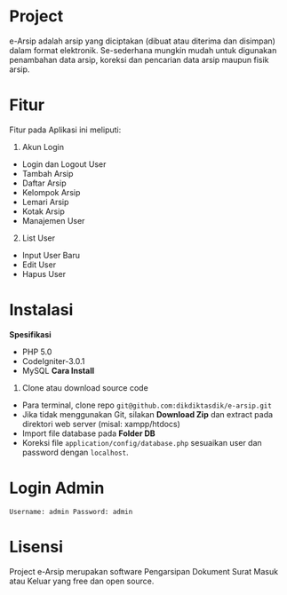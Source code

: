 # Project
e-Arsip adalah arsip yang diciptakan (dibuat atau diterima dan disimpan) dalam format elektronik. Se-sederhana mungkin mudah untuk digunakan penambahan data arsip, koreksi dan pencarian data arsip maupun fisik arsip.

# Fitur
Fitur pada Aplikasi ini meliputi:

1. Akun Login
- Login dan Logout User
- Tambah Arsip
- Daftar Arsip
- Kelompok Arsip
- Lemari Arsip
- Kotak Arsip
- Manajemen User
2. List User
- Input User Baru
- Edit User
- Hapus User

# Instalasi
**Spesifikasi**
- PHP 5.0
- CodeIgniter-3.0.1
- MySQL
**Cara Install**
1. Clone atau download source code
- Para terminal, clone repo `git@github.com:dikdiktasdik/e-arsip.git`
- Jika tidak menggunakan Git, silakan **Download Zip** dan extract pada direktori web server (misal: xampp/htdocs)
- Import file database pada **Folder DB**
- Koreksi file `application/config/database.php` sesuaikan user dan password dengan `localhost`.
# Login Admin
`Username: admin
Password: admin`
# Lisensi
Project e-Arsip merupakan software Pengarsipan Dokument Surat Masuk atau Keluar yang free dan open source.

